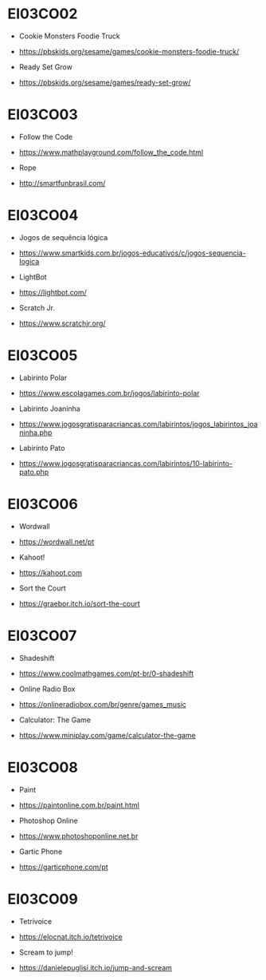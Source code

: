 # EI03CO02

- Cookie Monsters Foodie Truck
- https://pbskids.org/sesame/games/cookie-monsters-foodie-truck/

- Ready Set Grow
- https://pbskids.org/sesame/games/ready-set-grow/

# EI03CO03

- Follow the Code
- https://www.mathplayground.com/follow_the_code.html

- Rope
- http://smartfunbrasil.com/

# EI03CO04

- Jogos de sequência lógica
- https://www.smartkids.com.br/jogos-educativos/c/jogos-sequencia-logica

- LightBot
- https://lightbot.com/

- Scratch Jr.
- https://www.scratchjr.org/

# EI03CO05

- Labirinto Polar
- https://www.escolagames.com.br/jogos/labirinto-polar

- Labirinto Joaninha
- https://www.jogosgratisparacriancas.com/labirintos/jogos_labirintos_joaninha.php

- Labirinto Pato
- https://www.jogosgratisparacriancas.com/labirintos/10-labirinto-pato.php

# EI03CO06

- Wordwall
- https://wordwall.net/pt

- Kahoot!
- https://kahoot.com

- Sort the Court
- https://graebor.itch.io/sort-the-court

# EI03CO07

- Shadeshift
- https://www.coolmathgames.com/pt-br/0-shadeshift

- Online Radio Box
- https://onlineradiobox.com/br/genre/games_music

- Calculator: The Game
- https://www.miniplay.com/game/calculator-the-game

# EI03CO08

- Paint
- https://paintonline.com.br/paint.html

- Photoshop Online
- https://www.photoshoponline.net.br

- Gartic Phone
- https://garticphone.com/pt

# EI03CO09

- Tetrivoice
- https://elocnat.itch.io/tetrivoice

- Scream to jump!
- https://danielepuglisi.itch.io/jump-and-scream
